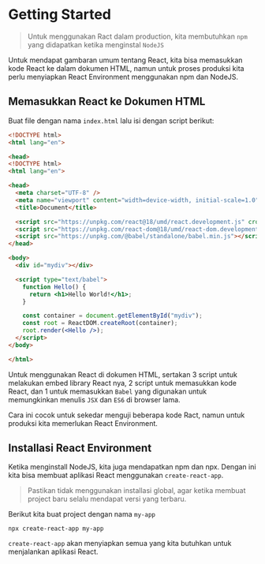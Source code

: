 # Getting Started

> Untuk menggunakan Ract dalam production, kita membutuhkan <code>npm</code> yang didapatkan ketika menginstal <code>NodeJS</code>

Untuk mendapat gambaran umum tentang React, kita bisa memasukkan kode React ke dalam dokumen HTML, namun untuk proses produksi kita perlu menyiapkan React Environment menggunakan npm dan NodeJS.

## Memasukkan React ke Dokumen HTML

Buat file dengan nama <code>index.html</code> lalu isi dengan script berikut:

```html
<!DOCTYPE html>
<html lang="en">

<head>
<!DOCTYPE html>
<html lang="en">

<head>
  <meta charset="UTF-8" />
  <meta name="viewport" content="width=device-width, initial-scale=1.0" />
  <title>Document</title>

  <script src="https://unpkg.com/react@18/umd/react.development.js" crossorigin></script>
  <script src="https://unpkg.com/react-dom@18/umd/react-dom.development.js" crossorigin></script>
  <script src="https://unpkg.com/@babel/standalone/babel.min.js"></script>
</head>

<body>
  <div id="mydiv"></div>

  <script type="text/babel">
    function Hello() {
      return <h1>Hello World!</h1>;
    }

    const container = document.getElementById("mydiv");
    const root = ReactDOM.createRoot(container);
    root.render(<Hello />);
  </script>
</body>

</html>
```

Untuk menggunakan React di dokumen HTML, sertakan 3 script untuk melakukan embed library React nya, 2 script untuk memasukkan kode React, dan 1 untuk memasukkan <code>Babel</code> yang digunakan untuk memungkinkan menulis <code>JSX</code> dan <code>ES6</code> di browser lama.

Cara ini cocok untuk sekedar menguji beberapa kode Ract, namun untuk produksi kita memerlukan React Environment.

## Installasi React Environment

Ketika menginstall NodeJS, kita juga mendapatkan npm dan npx. Dengan ini kita bisa membuat aplikasi React menggunakan <code>create-react-app</code>.

> Pastikan tidak menggunakan installasi global, agar ketika membuat project baru selalu mendapat versi yang terbaru.

Berikut kita buat project dengan nama <code>my-app</code>

```
npx create-react-app my-app
```

<code>create-react-app</code> akan menyiapkan semua yang kita butuhkan untuk menjalankan aplikasi React.